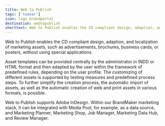 ```yaml
---
title: Web to Publish
tags: ['teaser']
icon: logo_brandportal
destination: webtopublish
shorttext: Web to Publish enables the CD compliant design, adaption, and localization of marketing assets, such as advertisements, brochures, business cards, or posters, without using special applications.  
---
```

Web to Publish enables the CD compliant design, adaption, and localization of marketing assets, such as advertisements, brochures, business cards, or posters, without using special applications.  

Asset templates can be provided centrally by the administrator in INDD or HTML format and then adapted by the user within the framework of predefined rules, depending on the user profile. The customizing of different assets is supported by testing measures and predefined process steps. To further simplify the creation process, the automatic import of assets, as well as the automatic creation of web and print assets in various formats, is possible. 

Web to Publish supports Adobe InDesign. Within our BrandMaker marketing stack, it can be integrated with Media Pool, for example, as a data source, and Marketing Planner, Marketing Shop, Job Manager, Marketing Data Hub, and Review Manager.  
